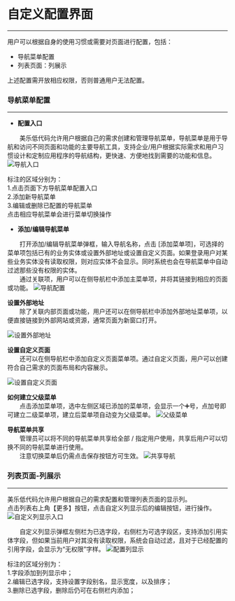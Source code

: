 # 自定义配置界面
---------------
用户可以根据自身的使用习惯或需要对页面进行配置，包括：  
* 导航菜单配置  
* 列表页面：列展示

上述配置需开放相应权限，否则普通用户无法配置。

### 导航菜单配置  
---------------
* **配置入口**

&emsp;&emsp;美乐低代码允许用户根据自己的需求创建和管理导航菜单，导航菜单是用于导航和访问不同页面和功能的主要导航工具，支持企业/用户根据实际需求和用户习惯设计和定制应用程序的导航结构，更快速、方便地找到需要的功能和信息。
![导航入口](https://mldocs.ks3-cn-beijing.ksyuncs.com/%E8%87%AA%E5%AE%9A%E4%B9%89%E9%85%8D%E7%BD%AE%E7%95%8C%E9%9D%A2/%E4%BE%A7%E5%AF%BC%E8%88%AA%E6%B7%BB%E5%8A%A0%E7%BC%96%E8%BE%91%E5%85%A5%E5%8F%A3.png)

标注的区域分别为：  
1.点击页面下方导航菜单配置入口  
2.添加新导航菜单  
3.编辑或删除已配置的导航菜单  
点击相应导航菜单会进行菜单切换操作

* **添加/编辑导航菜单**

&emsp;&emsp;打开添加/编辑导航菜单弹框，输入导航名称，点击 [添加菜单项]，可选择的菜单项包括已有的业务实体或设置外部地址或设置自定义页面。如果登录用户对某些业务实体没有读取权限，则对应实体不会显示。同时系统也会在导航菜单中自动过滤那些没有权限的实体。  
&emsp;&emsp;通过关联项，用户可以在侧导航栏中添加主菜单项，并将其链接到相应的页面或功能。
![导航配置](https://mldocs.ks3-cn-beijing.ksyuncs.com/%E8%87%AA%E5%AE%9A%E4%B9%89%E9%85%8D%E7%BD%AE%E7%95%8C%E9%9D%A2/%E5%AF%BC%E8%88%AA%E6%B7%BB%E5%8A%A0%E8%8F%9C%E5%8D%95%E9%A1%B9%EF%BC%88%E8%87%AA%E5%AE%9A%E4%B9%89%E5%AF%BC%E8%88%AA%EF%BC%89.png)

**设置外部地址**  
&emsp;&emsp;除了关联内部页面或功能，用户还可以在侧导航栏中添加外部地址菜单项，以便直接链接到外部网站或资源，通常页面为新窗口打开。

![设置外部地址](https://mldocs.ks3-cn-beijing.ksyuncs.com/%E8%87%AA%E5%AE%9A%E4%B9%89%E9%85%8D%E7%BD%AE%E7%95%8C%E9%9D%A2/%E5%A4%96%E9%83%A8%E5%9C%B0%E5%9D%80%EF%BC%88%E8%87%AA%E5%AE%9A%E4%B9%89%E5%AF%BC%E8%88%AA%EF%BC%89.png)

**设置自定义页面**  
&emsp;&emsp;还可以在侧导航栏中添加自定义页面菜单项。通过自定义页面，用户可以创建符合自己需求的页面布局和内容展示。

![设置自定义页面](https://mldocs.ks3-cn-beijing.ksyuncs.com/%E8%87%AA%E5%AE%9A%E4%B9%89%E9%85%8D%E7%BD%AE%E7%95%8C%E9%9D%A2/%E8%87%AA%E5%AE%9A%E4%B9%89%E9%A1%B5%E9%9D%A2%EF%BC%88%E8%87%AA%E5%AE%9A%E4%B9%89%E5%AF%BC%E8%88%AA%EF%BC%89.png)

**如何建立父级菜单**  
&emsp;&emsp;点击添加菜单项，选中左侧区域已添加的菜单项，会显示一个➕号，点加号即可建立二级菜单项，建立后菜单项自动变为父级菜单。
![父级菜单](https://mldocs.ks3-cn-beijing.ksyuncs.com/%E8%87%AA%E5%AE%9A%E4%B9%89%E9%85%8D%E7%BD%AE%E7%95%8C%E9%9D%A2/%E7%88%B6%E7%BA%A7%E8%8F%9C%E5%8D%95.png)

**导航菜单共享**  
&emsp;&emsp;管理员可以将不同的导航菜单共享给全部 / 指定用户使用，共享后用户可以切换不同的导航菜单进行使用。    
&emsp;&emsp;注意切换菜单后仍需点击保存按钮方可生效。
![共享导航](https://mldocs.ks3-cn-beijing.ksyuncs.com/%E8%87%AA%E5%AE%9A%E4%B9%89%E9%85%8D%E7%BD%AE%E7%95%8C%E9%9D%A2/%E6%B5%8B%E5%AF%BC%E8%88%AA%E8%8F%9C%E5%8D%95%E5%85%B1%E4%BA%AB.png)

### 列表页面-列展示
---------------
美乐低代码允许用户根据自己的需求配置和管理列表页面的显示列。  
点击列表右上角【更多】按钮，点击自定义列显示后的编辑按钮，进行操作。
![自定义列显示入口](https://mldocs.ks3-cn-beijing.ksyuncs.com/%E8%87%AA%E5%AE%9A%E4%B9%89%E9%85%8D%E7%BD%AE%E7%95%8C%E9%9D%A2/%E5%88%97%E6%98%BE%E7%A4%BA.png)

&emsp;&emsp;自定义列显示弹框左侧栏为已选字段，右侧栏为可选字段区，支持添加引用实体字段，但如果当前用户对其没有读取权限，系统会自动过滤，且对于已经配置的引用字段，会显示为“无权限”字样。
![配置列显示](https://mldocs.ks3-cn-beijing.ksyuncs.com/%E8%87%AA%E5%AE%9A%E4%B9%89%E9%85%8D%E7%BD%AE%E7%95%8C%E9%9D%A2/%E9%85%8D%E7%BD%AE%E5%88%97%E6%98%BE%E7%A4%BA.png)

标注的区域分别为：  
1.字段添加到列显示中；  
2.编辑已选字段，支持设置字段别名，显示宽度，以及排序；  
3.删除已选字段，删除后仍可在右侧栏内添加；
